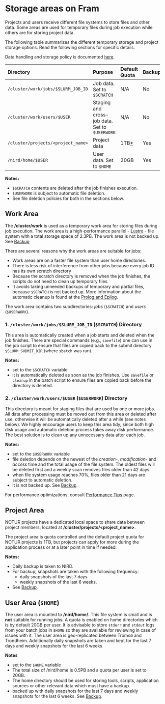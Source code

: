 # Storage areas on Fram

Projects and users receive different file systems to store files and other
data. Some areas are used for temporary files during job execution while
others are for storing project data.

The following table summarizes the different temporary storage and project
storage options. Read the following sections for specific details.

Data handling and storage policy is documented [here](data-usage-policy.md).

| Directory     | Purpose     | Default Quota | Backup |
| :------------- | :------------- | :------------- | :------------- |
| `/cluster/work/jobs/$SLURM_JOB_ID` | Job data. Set to `$SCRATCH` | N/A                   | No  |
| `/cluster/work/users/$USER`        | Staging and cross-job data. Set to `$USERWORK` | N/A | No |
| `/cluster/projects/<project_name>` | Project data                | 1TB[*](#project-area) | Yes |
| `/nird/home/$USER`                 | User data. Set to `$HOME`   | 20GB                  | Yes |

**Notes:**

* `$SCRATCH` contents are deleted after the job finishes execution.
* `$USERWORK` is subject to automatic file deletion.
* See file deletion policies for both in the sections below.


## Work Area

The **/cluster/work** is used as a temporary work area for storing files
during job execution. The work area is a high-performance parallel -
[Lustre](http://lustre.org) - file system with a total storage space of
2.3PB. The work area is not backed up. See [Backup](backup.md)

There are several reasons why the work areas are suitable for jobs:

* Work areas are on a faster file system than user home directories.
* There is less risk of interference from other jobs because every job ID has
  its own scratch directory
* Because the scratch directory is removed when the job finishes, the scripts
  do not need to clean up temporary files.
* It avoids taking unneeded backups of temporary and partial files, because
`$SCRATCH` is not backed up.  More information about the automatic cleanup is
found at the [Prolog and Epilog](../jobs/framqueuesystem.md##prolog_epilog).

The work area contains two subdirectories: *jobs* (`$SCRATCH`) and *users* (`$USERWORK`).

### 1. `/cluster/work/jobs/$SLURM_JOB_ID` (`$SCRATCH`) Directory

This area is automatically created when a job starts and deleted when the job
finishes. There are special commands (e.g., `savefile`) one can use in the job
script to ensure that files are copied back to the submit directory
`$SLURM_SUBMIT_DIR` (where `sbatch` was run).

**Notes:**

* set to the `$SCRATCH` variable
* it is automatically deleted as soon as the job finishes.  Use `savefile` or
  `cleanup` in the batch script to ensure files are copied back before the
  directory is deleted.

### 2. `/cluster/work/users/$USER` (`$USERWORK`) Directory

This directory is meant for staging files that are used by one or more jobs.
All data after processing must be moved out from this area or deleted after
use, otherwise it will be automatically deleted after a while (see notes
below). We highly encourage users to keep this area tidy, since both high disk
usage and automatic deletion process takes away disk performance. The best
solution is to clean up any unnecessary data after each job.

**Notes:**

* set to the `$USERWORK` variable
* file deletion depends on the newest of the *creation-*, *modification-* and
  *access* time and the total usage of the file system. The oldest files will
  be deleted first and a weekly scan removes files older than 42 days.
* when file system usage reaches 70%, files older than 21 days are subject to
  automatic deletion.
* it is not backed up. See [Backup](backup.md).

For performance optimizations, consult [Performance Tips](performance-tips.md) page.

## <a name="project-area"></a>Project Area

NOTUR projects have a dedicated local space to share data between project
members, located at **/cluster/projects/<project_name>**.

The project area is quota controlled and the default project quota for NOTUR
projects is 1TB, but projects can apply for more during the application
process or at a later point in time if needed.

**Notes:**

* Daily backup is taken to NIRD.
* For backup, snapshots are taken with the following frequency:
    * daily snapshots of the last 7 days
    * weekly snapshots of the last 6 weeks. 
* See [Backup](backup.md).

## User Area (`$HOME`)

The user area is mounted to **/nird/home/<username>**. This file system is
small and is **not** suitable for running jobs. A quota is enabled on home
directories which is by default 20GB per user. It is advisable to store
`stderr` and `stdout` logs from your batch jobs in `$HOME` so they are
available for reviewing in case of issues with it. The user area is
geo-replicated between Tromsø and Trondheim.  Additionally daily snapshots are
taken and kept for the last 7 days and weekly snapshots for the last 6 weeks.

**Notes**

* set to the `$HOME` variable
* The total size of /nird/home is 0.5PB and a quota per user is set to 20GB.
* The home directory should be used for storing tools, scripts, application
sources or other relevant data which must have a backup.
* backed up with daily snapshots for the last 7 days and weekly snapshots for
the last 6 weeks. See [Backup](backup.md).
